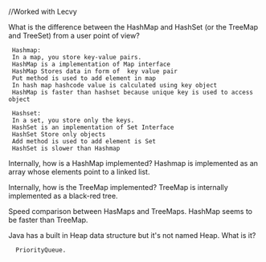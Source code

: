 //Worked with Lecvy

What is the difference between the HashMap and HashSet (or the TreeMap and TreeSet) from a user point of view?

     Hashmap:
     In a map, you store key-value pairs.
     HashMap is a implementation of Map interface
     HashMap Stores data in form of  key value pair
     Put method is used to add element in map
     In hash map hashcode value is calculated using key object
     HashMap is faster than hashset because unique key is used to access object

     Hashset:
     In a set, you store only the keys.
     HashSet is an implementation of Set Interface
     HashSet Store only objects
     Add method is used to add element is Set
     HashSet is slower than Hashmap


Internally, how is a HashMap implemented?
	    Hashmap is implemented as an array whose elements point to a linked list.

Internally, how is the TreeMap implemented?
	    TreeMap is internally implemented as a black-red tree.

Speed comparison between HasMaps and TreeMaps.
      HashMap seems to be faster than TreeMap.

Java has a built in Heap data structure but it's not named Heap. What is it?

      PriorityQueue.

